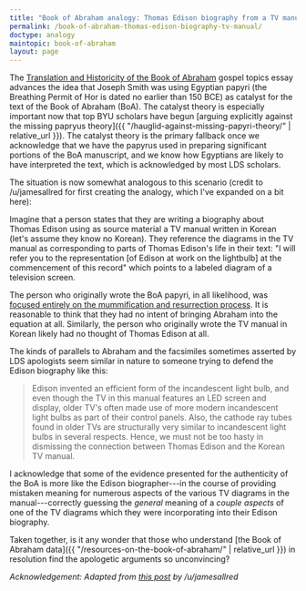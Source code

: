```yaml
---
title: "Book of Abraham analogy: Thomas Edison biography from a TV manual in Korean"
permalink: /book-of-abraham-thomas-edison-biography-tv-manual/
doctype: analogy
maintopic: book-of-abraham
layout: page
---
```


The [Translation and Historicity of the Book of Abraham](https://www.churchofjesuschrist.org/topics/translation-and-historicity-of-the-book-of-abraham?lang=eng) gospel topics essay advances the idea that Joseph Smith was using Egyptian papyri (the Breathing Permit of Hor is dated no earlier than 150 BCE) as catalyst for the text of the Book of Abraham (BoA).  The catalyst theory is especially important now that top BYU scholars have begun [arguing explicitly against the missing papryus theory]({{ "/hauglid-against-missing-papyri-theory/" | relative_url }}).  The catalyst theory is the primary fallback once we acknowledge that we have the papyrus used in preparing significant portions of the BoA manuscript, and we know how Egyptians are likely to have interpreted the text, which is acknowledged by most LDS scholars.

The situation is now somewhat analogous to this scenario (credit to /u/jamesallred for first creating the analogy, which I've expanded on a bit here):

Imagine that a person states that they are writing a biography about Thomas Edison using as source material a TV manual written in Korean (let's assume they know no Korean).  They reference the diagrams in the TV manual as corresponding to parts of Thomas Edison's life in their text: "I will refer you to the representation [of Edison at work on the lightbulb] at the commencement of this record" which points to a labeled diagram of a television screen.

The person who originally wrote the BoA papyri, in all likelihood, was [focused entirely on the mummification and resurrection process](http://www.mormonthink.com/essays-book-of-abraham.htm). It is reasonable to think that they had no intent of bringing Abraham into the equation at all. Similarly, the person who originally wrote the TV manual in Korean likely had no thought of Thomas Edison at all.

The kinds of parallels to Abraham and the facsimiles sometimes asserted by LDS apologists seem similar in nature to someone trying to defend the Edison biography like this:

> Edison invented an efficient form of the incandescent light bulb, and even though the TV in this manual features an LED screen and display, older TV's often made use of more modern incandescent light bulbs as part of their control panels. Also, the cathode ray tubes found in older TVs are structurally very similar to incandescent light bulbs in several respects.  Hence, we must not be too hasty in dismissing the connection between Thomas Edison and the Korean TV manual.

I acknowledge that some of the evidence presented for the authenticity of the BoA is more like the Edison biographer---in the course of providing mistaken meaning for numerous aspects of the various TV diagrams in the manual---correctly guessing the *general* meaning of a *couple aspects* of one of the TV diagrams which they were incorporating into their Edison biography.

Taken together, is it any wonder that those who understand [the Book of Abraham data]({{ "/resources-on-the-book-of-abraham/" | relative_url }}) in resolution find the apologetic arguments so unconvincing?

*Acknowledgement: Adapted from [this post](https://www.reddit.com/r/exmormon/comments/aztyx5/mormon_leaders_have_no_good_answers_the_weak/) by /u/jamesallred*
